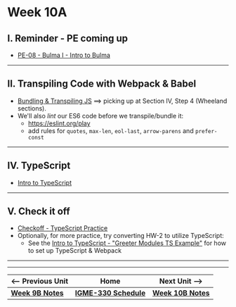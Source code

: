 # Week 10A

<!--
## I. Reminder - Exam #2

- The exam will be given next week - Tuesday 11/7/23 (week 11A)
- [Exam #2 Details](../notes/exam-2-details.md)

---
--> 

## I. Reminder - PE coming up
- [PE-08 - Bulma I - Intro to Bulma](../pe/pe-08.md)
 
---


## II. Transpiling Code with Webpack & Babel
- [Bundling & Transpiling JS](../notes/bundling-transpiling.md) ==> picking up at Section IV, Step 4 (Wheeland sections).
- We'll also *lint* our ES6 code before we transpile/bundle it:
  - https://eslint.org/play
  - add rules for `quotes`, `max-len`, `eol-last`, `arrow-parens` and `prefer-const`

---

<!-- 
## III. Finish up review of 6B Take-home quiz
- PDF is in myCourses
- [`Object.create()`](https://developer.mozilla.org/en-US/docs/Web/JavaScript/Reference/Global_Objects/Object/create) and object prototypes

### III-A. and some new practice quizzes ...
- [Exam #2 - Practice A (Misc)](../notes/exam-2-practice-A.md)
- [Exam #2 - Practice B (Canvas)](../notes/exam-2-practice-B.md)
- [Exam #2 - Practice C (Node.js & unix)](../notes/exam-2-practice-C.md)

---
-->

## IV. TypeScript
- [Intro to TypeScript](https://github.com/tonethar/IGME-330-Master/blob/master/notes/intro-typescript.md)

---

## V. Check it off
- [Checkoff - TypeScript Practice](../checkoffs/typescript-practice.md)
- Optionally, for more practice, try converting HW-2 to utilize TypeScript:
  - See the [Intro to TypeScript - "Greeter Modules TS Example"](https://github.com/tonethar/IGME-330-Master/blob/master/notes/intro-typescript.md#iii-use-node--webpack-to-transpile-a-typescript-app-to-js) for how to set up TypeScript & Webpack


---
---


| <-- Previous Unit | Home | Next Unit -->
| --- | --- | --- 
| [**Week 9B Notes**](09B.md)  |  [**IGME-330 Schedule**](../schedule.md) | [**Week 10B Notes**](10B.md)
